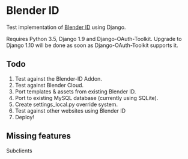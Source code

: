 Blender ID
==========

Test implementation of [Blender ID](https://www.blender.org/id/) using Django.

Requires Python 3.5, Django 1.9 and Django-OAuth-Toolkit. Upgrade to Django 1.10 will
be done as soon as Django-OAuth-Toolkit supports it.


## Todo

1. Test against the Blender-ID Addon.
2. Test against Blender Cloud.
3. Port templates & assets from existing Blender ID.
4. Port to existing MySQL database (currently using SQLite).
5. Create settings_local.py override system.
6. Test against other websites using Blender ID
7. Deploy!

## Missing features

Subclients
